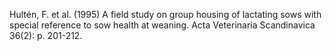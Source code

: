 Hultén, F. et al. (1995) A field study on group housing of lactating sows with special reference to sow health at weaning. Acta Veterinaria Scandinavica 36(2): p. 201-212.